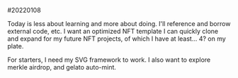 #20220108

Today is less about learning and more about doing.  I'll reference and borrow external code, etc.  I want an optimized NFT template I can quickly clone and expand for my future NFT projects, of which I have at least... 4? on my plate.

For starters, I need my SVG framework to work.  I also want to explore merkle airdrop, and gelato auto-mint.  
